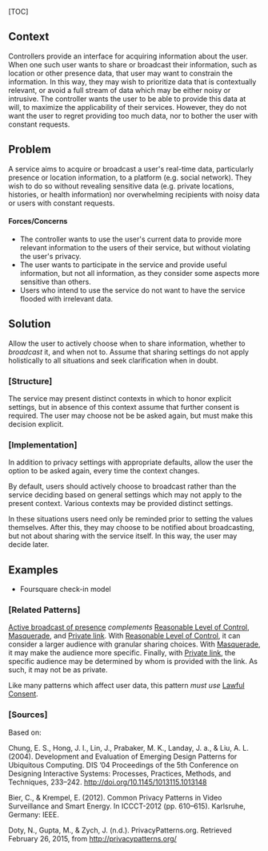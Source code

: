 [TOC]

<!--### [Also Known As]-->
<!-- All other names the pattern is known by.-->


## Context
<!-- The situations in which the pattern may apply.-->

Controllers provide an interface for acquiring information about the user. When one such user wants to share or broadcast their information, such as location or other presence data, that user may want to constrain the information. In this way, they may wish to prioritize data that is contextually relevant, or avoid a full stream of data which may be either noisy or intrusive. The controller wants the user to be able to provide this data at will, to maximize the applicability of their services. However, they do not want the user to regret providing too much data, nor to bother the user with constant requests.

## Problem
<!-- The problem a pattern addresses, including a list of forces describing why a problem might be difficult to solve.-->

A service aims to acquire or broadcast a user's real-time data, particularly presence or location information, to a platform (e.g. social network). They wish to do so without revealing sensitive data (e.g. private locations, histories, or health information) nor overwhelming recipients with noisy data or users with constant requests.

#### Forces/Concerns
- The controller wants to use the user's current data to provide more relevant information to the users of their service, but without violating the user's privacy.
- The user wants to participate in the service and provide useful information, but not all information, as they consider some aspects more sensitive than others.
- Users who intend to use the service do not want to have the service flooded with irrelevant data.


## Solution
<!-- A concise description of how the pattern addresses the problem.-->

Allow the user to actively choose when to share information, whether to _broadcast_ it, and when not to. Assume that sharing settings do not apply holistically to all situations and seek clarification when in doubt.

### [Structure]
<!--A detailed specification of the structural aspects of the pattern. A class diagram if applicable.-->

The service may present distinct contexts in which to honor explicit settings, but in absence of this context assume that further consent is required. The user may choose not be be asked again, but must make this decision explicit.

### [Implementation]
<!--Guidelines for implementing the pattern; code fragments; suggested PETS; policy fragments.-->

In addition to privacy settings with appropriate defaults, allow the user the option to be asked again, every time the context changes.

By default, users should actively choose to broadcast rather than the service deciding based on general settings which may not apply to the present context. Various contexts may be provided distinct settings.

In these situations users need only be reminded prior to setting the values themselves. After this, they may choose to be notified about broadcasting, but not about sharing with the service itself. In this way, the user may decide later.

<!--## Consequences-->
<!--The advantages (benefits) and disadvantages (liabilities) of applying the pattern.-->



<!--### [Constraints]-->
<!-- limitations as a consequence of applying the pattern.-->



## Examples
<!--Motivational example to see how the pattern is applied.-->

- Foursquare check-in model

<!--### [Known Uses]-->
<!-- Pointers to various applications of the pattern.-->



<!--## See Also-->
<!-- Any pointers to relevant information, not contained in the subfields below.-->



### [Related Patterns]
<!-- Supporting and conflicting patterns-->

[Active broadcast of presence](Active-broadcast-of-presence) _complements_ [Reasonable Level of Control](Reasonable-Level-of-Control), [Masquerade](Masquerade), and [Private link](Private-link). With [Reasonable Level of Control](Reasonable-Level-of-Control), it can consider a larger audience with granular sharing choices. With [Masquerade](Masquerade), it may make the audience more specific. Finally, with [Private link](Private-link), the specific audience may be determined by whom is provided with the link. As such, it may not be as private.

Like many patterns which affect user data, this pattern _must use_ [Lawful Consent](Lawful-Consent).

### [Sources]
<!-- References to the original source of the pattern.-->

Based on:

Chung, E. S., Hong, J. I., Lin, J., Prabaker, M. K., Landay, J. a., & Liu, A. L. (2004). Development and Evaluation of Emerging Design Patterns for Ubiquitous Computing. DIS ’04 Proceedings of the 5th Conference on Designing Interactive Systems: Processes, Practices, Methods, and Techniques, 233–242. http://doi.org/10.1145/1013115.1013148

Bier, C., & Krempel, E. (2012). Common Privacy Patterns in Video Surveillance and Smart Energy. In ICCCT-2012 (pp. 610–615). Karlsruhe, Germany: IEEE.

Doty, N., Gupta, M., & Zych, J. (n.d.). PrivacyPatterns.org. Retrieved February 26, 2015, from http://privacypatterns.org/

<!--## General Comments-->
<!-- Separate discussion on the pattern.-->



<!--## Tags-->
<!-- User definable descriptors for additional correlation.-->